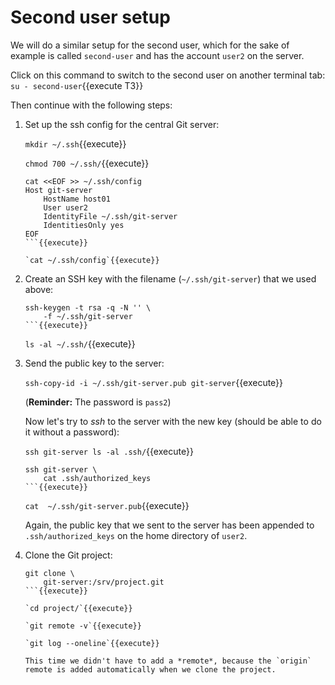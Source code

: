 # Second user setup

We will do a similar setup for the second user, which for the sake of
example is called `second-user` and has the account `user2` on the
server.

Click on this command to switch to the second user on another terminal
tab: `su - second-user`{{execute T3}}

Then continue with the following steps:

1. Set up the ssh config for the central Git server:
   
   `mkdir ~/.ssh`{{execute}}
   
   `chmod 700 ~/.ssh/`{{execute}}
   
   ```
   cat <<EOF >> ~/.ssh/config
   Host git-server
       HostName host01
       User user2
       IdentityFile ~/.ssh/git-server
       IdentitiesOnly yes 
   EOF
   ```{{execute}}
   
   `cat ~/.ssh/config`{{execute}}
   
2. Create an SSH key with the filename (`~/.ssh/git-server`) that we
   used above:

   ```
   ssh-keygen -t rsa -q -N '' \
       -f ~/.ssh/git-server
   ```{{execute}}
   ```
   
   `ls -al ~/.ssh/`{{execute}}
   
3. Send the public key to the server:
   
   `ssh-copy-id -i ~/.ssh/git-server.pub git-server`{{execute}}
   
   (**Reminder:** The password is `pass2`)
   
   Now let's try to *ssh* to the server with the new key (should be
   able to do it without a password):
   
   `ssh git-server ls -al .ssh/`{{execute}}
   
   ```
   ssh git-server \
       cat .ssh/authorized_keys
   ```{{execute}}
   ```
   
   `cat  ~/.ssh/git-server.pub`{{execute}}
   
   Again, the public key that we sent to the server has been appended
   to `.ssh/authorized_keys` on the home directory of `user2`.

4. Clone the Git project:

   ```
   git clone \
       git-server:/srv/project.git
   ```{{execute}}

   `cd project/`{{execute}}
   
   `git remote -v`{{execute}}
   
   `git log --oneline`{{execute}}
   
   This time we didn't have to add a *remote*, because the `origin`
   remote is added automatically when we clone the project.
